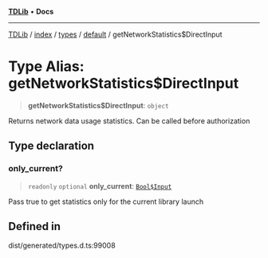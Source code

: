 [**TDLib**](../../../../../../README.md) • **Docs**

***

[TDLib](../../../../../../modules.md) / [index](../../../../../README.md) / [types](../../../README.md) / [default](../README.md) / getNetworkStatistics$DirectInput

# Type Alias: getNetworkStatistics$DirectInput

> **getNetworkStatistics$DirectInput**: `object`

Returns network data usage statistics. Can be called before authorization

## Type declaration

### only\_current?

> `readonly` `optional` **only\_current**: [`Bool$Input`](Bool$Input.md)

Pass true to get statistics only for the current library launch

## Defined in

dist/generated/types.d.ts:99008
